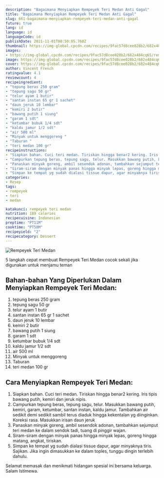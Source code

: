 ```yaml
---
description: "Bagaimana Menyiapkan Rempeyek Teri Medan Anti Gagal"
title: "Bagaimana Menyiapkan Rempeyek Teri Medan Anti Gagal"
slug: 661-bagaimana-menyiapkan-rempeyek-teri-medan-anti-gagal
future: true
lang: id
language: id
languageCode: id
publishDate: 2021-11-01T00:50:05.760Z 
thumbnail: https://img-global.cpcdn.com/recipes/9fac57d8cee028b2/682x484cq65/rempeyek-teri-medan-foto-resep-utama.png
images:
- https://img-global.cpcdn.com/recipes/9fac57d8cee028b2/682x484cq65/rempeyek-teri-medan-foto-resep-utama.png
image: https://img-global.cpcdn.com/recipes/9fac57d8cee028b2/682x484cq65/rempeyek-teri-medan-foto-resep-utama.png
cover: https://img-global.cpcdn.com/recipes/9fac57d8cee028b2/682x484cq65/rempeyek-teri-medan-foto-resep-utama.png
author: Vincent French
ratingvalue: 4.1
reviewcount: 4
recipeingredient:
- "tepung beras 250 gram"
- "tepung sagu 50 gr"
- "telur ayam 1 butir"
- "santan instan 65 gr 1 sachet"
- "daun jeruk 10 lembar"
- "kemiri 2 butir"
- "bawang putih 1 siung"
- "garam 1 sdt"
- "ketumbar bubuk 1/4 sdt"
- "kaldu jamur 1/2 sdt"
- "air 500 ml"
- "Minyak untuk menggoreng "
- "Taburan "
- "teri medan 100 gr"
recipeinstructions:
- "Siapkan bahan. Cuci teri medan. Tiriskan hingga benar2 kering. Iris tipis bawang putih, kemiri dan jeruk nipis."
- "Campurkan tepung beras, tepung sagu, telur. Masukkan bawang putih, kemiri, garam, ketumbar, santan instan, kaldu jamur. Tambahkan air sedikit demi sedikit sambil terus diaduk hingga kekentalan yg diinginkan. Koreksi rasa. Masukkan irisan daun jeruk"
- "Panaskan minyak goreng, ambil sesendok adonan, tambahkan sejumput teri medan ke dalam sendok tadi, tuang di pinggir wajan."
- "Siram-siram dengan minyak panas hingga minyak lepas, goreng hingga matang, angkat, tiriskan."
- "Simpan ke tempat yg sudah dialasi tissue dapur, agar minyaknya tiris. Sajikan. Jika ingin dimasukkan ke dalam toples, tunggu dingin terlebih dahulu."
categories:
- Resep
tags:
- rempeyek
- teri
- medan

katakunci: rempeyek teri medan 
nutrition: 189 calories
recipecuisine: Indonesian
preptime: "PT11M"
cooktime: "PT50M"
recipeyield: "2"
recipecategory: Dessert
---
```



![Rempeyek Teri Medan](https://img-global.cpcdn.com/recipes/9fac57d8cee028b2/682x484cq65/rempeyek-teri-medan-foto-resep-utama.png)

5 langkah cepat membuat  Rempeyek Teri Medan cocok sekali jika digunakan untuk menjamu teman

<!--inarticleads1-->

## Bahan-bahan Yang Diperlukan Dalam Menyiapkan Rempeyek Teri Medan:

1. tepung beras 250 gram
1. tepung sagu 50 gr
1. telur ayam 1 butir
1. santan instan 65 gr 1 sachet
1. daun jeruk 10 lembar
1. kemiri 2 butir
1. bawang putih 1 siung
1. garam 1 sdt
1. ketumbar bubuk 1/4 sdt
1. kaldu jamur 1/2 sdt
1. air 500 ml
1. Minyak untuk menggoreng 
1. Taburan 
1. teri medan 100 gr



<!--inarticleads2-->

## Cara Menyiapkan Rempeyek Teri Medan:

1. Siapkan bahan. Cuci teri medan. Tiriskan hingga benar2 kering. Iris tipis bawang putih, kemiri dan jeruk nipis.
1. Campurkan tepung beras, tepung sagu, telur. Masukkan bawang putih, kemiri, garam, ketumbar, santan instan, kaldu jamur. Tambahkan air sedikit demi sedikit sambil terus diaduk hingga kekentalan yg diinginkan. Koreksi rasa. Masukkan irisan daun jeruk
1. Panaskan minyak goreng, ambil sesendok adonan, tambahkan sejumput teri medan ke dalam sendok tadi, tuang di pinggir wajan.
1. Siram-siram dengan minyak panas hingga minyak lepas, goreng hingga matang, angkat, tiriskan.
1. Simpan ke tempat yg sudah dialasi tissue dapur, agar minyaknya tiris. Sajikan. Jika ingin dimasukkan ke dalam toples, tunggu dingin terlebih dahulu.




Selamat memasak dan menikmati hidangan spesial ini bersama keluarga. Salam Istimewa.
